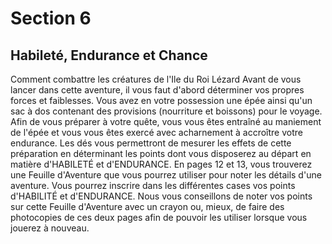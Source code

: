 # Section 6

## Habileté, Endurance et Chance

Comment combattre les créatures de l'Ile du Roi Lézard
Avant de vous lancer dans cette aventure, il vous faut d'abord déterminer vos propres forces et faiblesses. Vous avez en votre possession une épée ainsi qu'un sac à dos contenant des provisions (nourriture et boissons) pour le voyage. Afin de vous préparer à votre quête, vous vous êtes entraîné au maniement de l'épée et vous vous êtes exercé avec acharnement à accroître votre endurance.
Les dés vous permettront de mesurer les effets de cette préparation en déterminant les points dont vous disposerez au départ en matière d'HABILETÉ et d'ENDURANCE. En pages 12 et 13, vous trouverez une Feuille d'Aventure que vous pourrez utiliser pour noter les détails d'une aventure. Vous pourrez inscrire dans les différentes cases vos points d'HABILITÉ et d'ENDURANCE.
Nous vous conseillons de noter vos points sur cette Feuille d'Aventure avec un crayon ou, mieux, de faire des photocopies de ces deux pages afin de pouvoir les utiliser lorsque vous jouerez à nouveau.